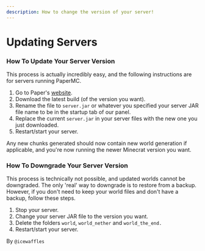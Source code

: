 ```yaml
---
description: How to change the version of your server!
---
```


# Updating Servers

### **How To Update Your Server Version**

This process is actually incredibly easy, and the following instructions are for servers running PaperMC.

1. Go to Paper's [website](https://papermc.io).
2. Download the latest build (of the version you want).
3. Rename the file to `server.jar` or whatever you specified your server JAR file name to be in the startup tab of our panel.
4. Replace the current `server.jar` in your server files with the new one you just downloaded.
5. Restart/start your server.

Any new chunks generated should now contain new world generation if applicable, and you're now running the newer Minecrat version you want.



### **How To Downgrade Your Server Version**

This process is technically not possible, and updated worlds cannot be downgraded. The only 'real' way to downgrade is to restore from a backup. However, if you don't need to keep your world files and don't have a backup, follow these steps.&#x20;

1. Stop your server.
2. Change your server JAR file to the version you want.
3. Delete the folders `world`, `world_nether` and `world_the_end.`
4. Restart/start your server.

By `@icewaffles`

